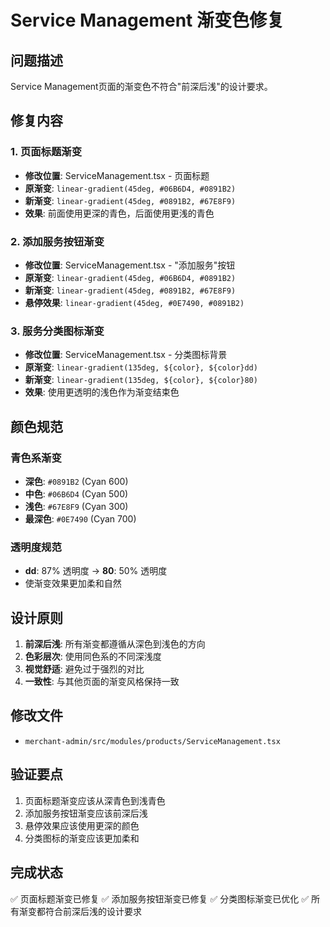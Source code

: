 # Service Management 渐变色修复

## 问题描述
Service Management页面的渐变色不符合"前深后浅"的设计要求。

## 修复内容

### 1. 页面标题渐变
- **修改位置**: ServiceManagement.tsx - 页面标题
- **原渐变**: `linear-gradient(45deg, #06B6D4, #0891B2)`
- **新渐变**: `linear-gradient(45deg, #0891B2, #67E8F9)`
- **效果**: 前面使用更深的青色，后面使用更浅的青色

### 2. 添加服务按钮渐变
- **修改位置**: ServiceManagement.tsx - "添加服务"按钮
- **原渐变**: `linear-gradient(45deg, #06B6D4, #0891B2)`
- **新渐变**: `linear-gradient(45deg, #0891B2, #67E8F9)`
- **悬停效果**: `linear-gradient(45deg, #0E7490, #0891B2)`

### 3. 服务分类图标渐变
- **修改位置**: ServiceManagement.tsx - 分类图标背景
- **原渐变**: `linear-gradient(135deg, ${color}, ${color}dd)`
- **新渐变**: `linear-gradient(135deg, ${color}, ${color}80)`
- **效果**: 使用更透明的浅色作为渐变结束色

## 颜色规范

### 青色系渐变
- **深色**: `#0891B2` (Cyan 600)
- **中色**: `#06B6D4` (Cyan 500) 
- **浅色**: `#67E8F9` (Cyan 300)
- **最深色**: `#0E7490` (Cyan 700)

### 透明度规范
- **dd**: 87% 透明度 → **80**: 50% 透明度
- 使渐变效果更加柔和自然

## 设计原则
1. **前深后浅**: 所有渐变都遵循从深色到浅色的方向
2. **色彩层次**: 使用同色系的不同深浅度
3. **视觉舒适**: 避免过于强烈的对比
4. **一致性**: 与其他页面的渐变风格保持一致

## 修改文件
- `merchant-admin/src/modules/products/ServiceManagement.tsx`

## 验证要点
1. 页面标题渐变应该从深青色到浅青色
2. 添加服务按钮渐变应该前深后浅
3. 悬停效果应该使用更深的颜色
4. 分类图标的渐变应该更加柔和

## 完成状态
✅ 页面标题渐变已修复
✅ 添加服务按钮渐变已修复
✅ 分类图标渐变已优化
✅ 所有渐变都符合前深后浅的设计要求